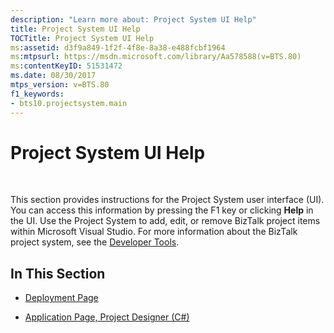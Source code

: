 ```yaml
---
description: "Learn more about: Project System UI Help"
title: Project System UI Help
TOCTitle: Project System UI Help
ms:assetid: d3f9a849-1f2f-4f8e-8a38-e488fcbf1964
ms:mtpsurl: https://msdn.microsoft.com/library/Aa578588(v=BTS.80)
ms:contentKeyID: 51531472
ms.date: 08/30/2017
mtps_version: v=BTS.80
f1_keywords:
- bts10.projectsystem.main
---
```


# Project System UI Help

 

This section provides instructions for the Project System user interface (UI). You can access this information by pressing the F1 key or clicking **Help** in the UI. Use the Project System to add, edit, or remove BizTalk project items within Microsoft Visual Studio. For more information about the BizTalk project system, see the [Developer Tools](https://msdn.microsoft.com/library/aa559046\(v=bts.80\)).

## In This Section

  - [Deployment Page](deployment-page.md)

  - [Application Page, Project Designer (C\#)](/visualstudio/ide/reference/application-page-project-designer-csharp?viewFallbackFrom=vs-2015)